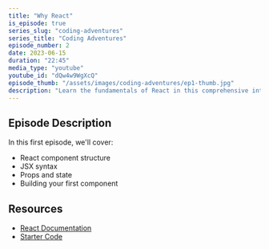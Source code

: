 ```yaml
---
title: "Why React"
is_episode: true
series_slug: "coding-adventures"
series_title: "Coding Adventures"
episode_number: 2
date: 2023-06-15
duration: "22:45"
media_type: "youtube"
youtube_id: "dQw4w9WgXcQ"
episode_thumb: "/assets/images/coding-adventures/ep1-thumb.jpg"
description: "Learn the fundamentals of React in this comprehensive introduction"
---
```


## Episode Description

In this first episode, we'll cover:

- React component structure
- JSX syntax
- Props and state
- Building your first component

## Resources

- [React Documentation](https://reactjs.org/docs/getting-started.html)
- [Starter Code](https://github.com/example/starter-code)